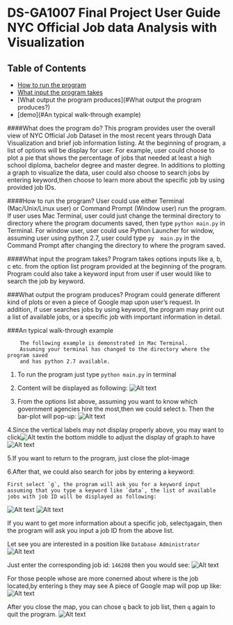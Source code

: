 DS-GA1007 Final Project User Guide
NYC Official Job data Analysis with Visualization 
======================

## Table of Contents
* [How to run the program](#How-to-run-the-program?)
* [What input the program takes](#what-input-the-program-takes?)
* [What output the program produces](#What output the program produces?)
* [demo](#An typical walk-through example)

####What does the program do? 
This program provides user the overall view of NYC Official Job Dataset in the most recent years through Data Visualization and brief job information listing. 
At the beginning of program, a list of options will be display for user. For example, user could choose to plot a pie that shows the percentage of jobs that needed at least a high school diploma, bachelor degree and master degree. In additions to plotting a graph to visualize the data, user could also choose to search jobs by entering keyword,then choose to learn more about the specific job by using provided job IDs.


####How to run the program?
User could use either Terminal (Mac/Unix/Linux user) or Command Prompt (Window user) run the program. If user uses Mac Terminal, user could just change the terminal directory to directory where the program documents saved, then type ```python main.py``` in Terminal. For window user, user could use Python Launcher for window, assuming user using python 2.7, user could type ```py  main.py``` in the Command Prompt after changing the directory to where the program saved. 

####What input the program takes?
Program takes options inputs like a, b, c etc. from the option list program provided at the beginning of the program. Program could also take a keyword input from user if user would like to search the job by keyword. 

###What output the program produces?
Program could generate different kind of plots or even a piece of Google map upon user’s request. In addition, if user searches jobs by using keyword, the program may print out a list of available jobs, or a specific job with important information in detail. 

###An typical walk-through example
```
	The following example is demonstrated in Mac Terminal.
	Assuming your terminal has changed to the directory where the program saved
	and has python 2.7 available.
```
1.	To run the program just type `python main.py` in terminal
2.	Content will be displayed as following: 
![Alt text](elements/1.jpg)

3.	From the options list above, assuming you want to know which government agencies hire the most,then we could select `b`. Then the bar-plot will pop-up: 
![Alt text](elements/2.jpg)

4.Since the vertical labels may not display properly above, you may want to click![Alt text](elements/3.jpg)in the bottom middle to adjust the display of graph.to have![Alt text](elements/4.jpg)   

5.If you want to return to the program, just close the plot-image

6.After that, we could also search for jobs by entering a keyword:

	First select `g`, the program will ask you for a keyword input 
	assuming that you type a keyword like `data`, the list of available jobs with job ID will be displayed as following:
![Alt text](elements/5.jpg)
![Alt text](elements/6.jpg)

If you want to get more information about a specific job, select`g`again,
then the program will ask you input a job ID from the above list. 

Let see you are interested in a position like `Database Administrator`
![Alt text](elements/7.jpg) 

Just enter the corresponding job id: `146208`
then you would see:
![Alt text](elements/8.jpg) 

For those people whose are more conerned about where is the job located,by entering `b`
they may see A piece of Google map will pop up like:
![Alt text](elements/9.jpg) 

After you close the map, you can chose `q` back to job list, then `q` again to quit the program. 
![Alt text](elements/10.jpg) 

